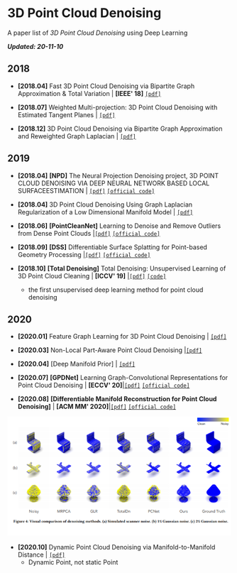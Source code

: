 # 3D Point Cloud Denoising
A paper list of *3D Point Cloud Denoising* using Deep Learning

_**Updated: 20-11-10**_

## 2018

- **[2018.04]** Fast 3D Point Cloud Denoising via Bipartite Graph Approximation & Total Variation | **[IEEE' 18]** [`[pdf]`](https://arxiv.org/pdf/1804.10831.pdf)

- **[2018.07]** Weighted Multi-projection: 3D Point Cloud Denoising with Estimated Tangent Planes | [`[pdf]`](https://arxiv.org/pdf/1807.00253.pdf)

- **[2018.12]** 3D Point Cloud Denoising via Bipartite Graph Approximation and Reweighted Graph Laplacian | [`[pdf]`](https://arxiv.org/pdf/1812.07711.pdf)

## 2019

- **[2018.04]** **[NPD]** The Neural Projection Denoising project, 3D POINT CLOUD DENOISING VIA DEEP NEURAL NETWORK BASED LOCAL SURFACEESTIMATION  | [`[pdf]`](https://arxiv.org/pdf/1904.04427.pdf) [`[official code]`](https://github.com/chaojingduan/Neural-Projection) 
- **[2018.04]** 3D Point Cloud Denoising Using Graph Laplacian Regularization of a Low Dimensional Manifold Model | [`[pdf]`](https://arxiv.org/pdf/1803.07252.pdf)

- **[2018.06]** **[PointCleanNet]** Learning to Denoise and Remove Outliers from Dense Point Clouds |[`[pdf]`](https://arxiv.org/pdf/1901.01060.pdf) [`[official code]`](https://github.com/mrakotosaon/pointcleannet) 

- **[2018.09]** **[DSS]** Differentiable Surface Splatting for Point-based Geometry Processing |[`[pdf]`](https://arxiv.org/pdf/1906.04173.pdf) [`[official code]`](https://github.com/yifita/DSS) 

- **[2018.10]** **[Total Denoising]** Total Denoising: Unsupervised Learning of 3D Point Cloud Cleaning | **[ICCV' 19]** |[`[pdf]`](https://arxiv.org/pdf/1904.07615.pdf) [`[code]`](https://github.com/phermosilla/TotalDenoising)
    - the first unsupervised deep learning method for point cloud denoising



## 2020

- **[2020.01]** Feature Graph Learning for 3D Point Cloud Denoising  | [`[pdf]`](https://arxiv.org/pdf/1907.09138.pdf)

- **[2020.03]** Non-Local Part-Aware Point Cloud Denoising  |[`[pdf]`](https://arxiv.org/pdf/2003.06631.pdf)

- **[2020.04]** [Deep Manifold Prior] | [`[pdf]`](https://arxiv.org/pdf/2004.04242.pdf)

- **[2020.07]** **[GPDNet]** Learning Graph-Convolutional Representations for Point Cloud Denoising | **[ECCV' 20]**|[`[pdf]`](https://arxiv.org/pdf/2007.02578.pdf) [`[official code]`](https://github.com/diegovalsesia/GPDNet) 

- **[2020.08]** **[Differentiable Manifold Reconstruction for Point Cloud Denoising]** | **[ACM MM' 2020]**|[`[pdf]`](https://arxiv.org/pdf/2007.13551.pdf) [`[official code]`](https://github.com/luost26/DMRDenoise) 

<p align="center">
  <img width="1000" src="/assets/comparison_of_denoising_methods.png" "Visual comparison of denoising methods.">
</p>


- **[2020.10]** Dynamic Point Cloud Denoising via Manifold-to-Manifold Distance | [`[pdf]`](https://arxiv.org/pdf/2003.08355.pdf)
    - Dynamic Point, not static Point
